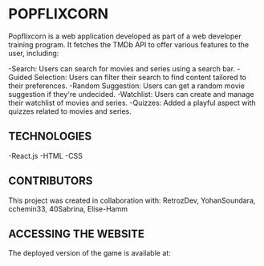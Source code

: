 # POPFLIXCORN

Popflixcorn is a web application developed as part of a web developer training program. It fetches the TMDb API to offer various features to the user, including:

-Search: Users can search for movies and series using a search bar.
-Guided Selection: Users can filter their search to find content tailored to their preferences.
-Random Suggestion: Users can get a random movie suggestion if they're undecided.
-Watchlist: Users can create and manage their watchlist of movies and series.
-Quizzes: Added a playful aspect with quizzes related to movies and series.

## TECHNOLOGIES

-React.js
-HTML
-CSS

## CONTRIBUTORS

This project was created in collaboration with: RetrozDev, YohanSoundara, cchemin33, 40Sabrina, Elise-Hamm

## ACCESSING THE WEBSITE

The deployed version of the game is available at:
